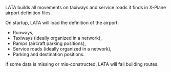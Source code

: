 LATA builds all movements on taxiways and service roads it finds in X-Plane airport definition files.

On startup, LATA will load the definition of the airport:
- Runways,
- Taxiways (ideally organized in a network),
- Ramps (aircraft parking positions),
- Service roads (ideally organized in a network),
- Parking and destination positions.

If some data is missing or mis-constructed, LATA will fail building routes.

